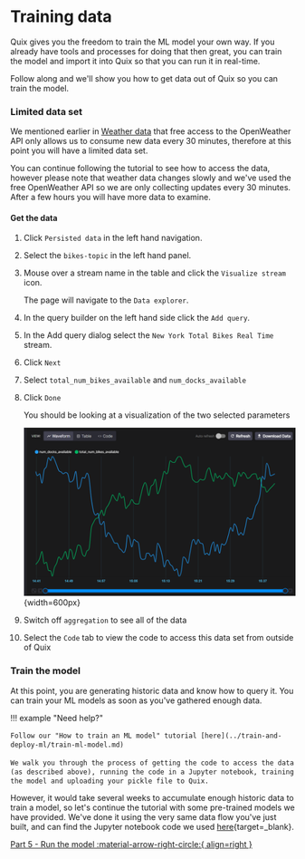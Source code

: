 
# Training data

Quix gives you the freedom to train the ML model your own way. If you already have tools and processes for doing that then great, you can train the model and import it into Quix so that you can run it in real-time. 

Follow along and we'll show you how to get data out of Quix so you can train the model.

### Limited data set

We mentioned earlier in [Weather data](#2-openweather.md) that free access to the OpenWeather API only allows us to consume new data every 30 minutes, therefore at this point you will have a limited data set.

You can continue following the tutorial to see how to access the data, however please note that weather data changes slowly and we've used the free OpenWeather API so we are only collecting updates every 30 minutes. After a few hours you will have more data to examine.

#### Get the data

1. Click `Persisted data` in the left hand navigation.

2. Select the `bikes-topic` in the left hand panel.

3. Mouse over a stream name in the table and click the `Visualize stream` icon.

	The page will navigate to the `Data explorer`.

4. In the query builder on the left hand side click the `Add query`.

5. In the Add query dialog select the `New York Total Bikes Real Time` stream.

6. Click `Next`

7. Select `total_num_bikes_available` and `num_docks_available`

8. Click `Done`


	You should be looking at a visualization of the two selected parameters

	![Data explorer](data-explorer.png){width=600px}

8. Switch off `aggregation` to see all of the data

9. Select the `Code` tab to view the code to access this data set from outside of Quix

### Train the model

At this point, you are generating historic data and know how to query it. You can train your ML models as soon as you've gathered enough data.

!!! example "Need help?"

	Follow our "How to train an ML model" tutorial [here](../train-and-deploy-ml/train-ml-model.md)

	We walk you through the process of getting the code to access the data (as described above), running the code in a Jupyter notebook, training the model and uploading your pickle file to Quix.

However, it would take several weeks to accumulate enough historic data to train a model, so let's continue the tutorial with some pre-trained models we have provided. We've done it using the very same data flow you've just built, and can find the Jupyter notebook code we used [here](https://github.com/quixio/NY-bikes-tutorial/blob/1stversion/notebooks-and-sample-data/04%20-%20Train%20ML%20models.ipynb){target=_blank}.

[Part 5 - Run the model :material-arrow-right-circle:{ align=right }](5-results.md)

